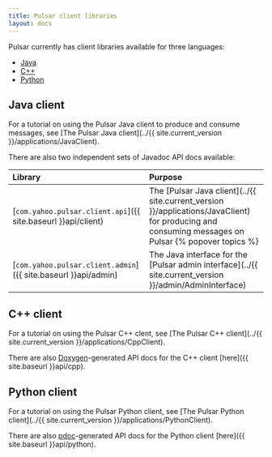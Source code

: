 ```yaml
---
title: Pulsar client libraries
layout: docs
---
```


Pulsar currently has client libraries available for three languages:

* [Java](#java-client)
* [C++](#c-client)
* [Python](#python-client)

## Java client

For a tutorial on using the Pulsar Java client to produce and consume messages, see [The Pulsar Java client](../{{ site.current_version }}/applications/JavaClient).

There are also two independent sets of Javadoc API docs available:

Library | Purpose
:-------|:-------
[`com.yahoo.pulsar.client.api`]({{ site.baseurl }}api/client) | The [Pulsar Java client](../{{ site.current_version }}/applications/JavaClient) for producing and consuming messages on Pulsar {% popover topics %}
[`com.yahoo.pulsar.client.admin`]({{ site.baseurl }}api/admin) | The Java interface for the [Pulsar admin interface](../{{ site.current_version }}/admin/AdminInterface)

<!-- * [`com.yahoo.pulsar.broker`]({{ site.baseurl }}/api/broker) -->

## C++ client

For a tutorial on using the Pulsar C++ clent, see [The Pulsar C++ client](../{{ site.current_version }}/applications/CppClient).

There are also [Doxygen](http://www.stack.nl/~dimitri/doxygen/)-generated API docs for the C++ client [here]({{ site.baseurl }}api/cpp).

## Python client

For a tutorial on using the Pulsar Python client, see [The Pulsar Python client](../{{ site.current_version }}/applications/PythonClient).

There are also [pdoc](https://github.com/BurntSushi/pdoc)-generated API docs for the Python client [here]({{ site.baseurl }}api/python).
